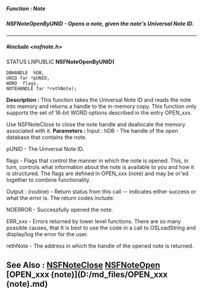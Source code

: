 ##### Function : Note
##### NSFNoteOpenByUNID - Opens a note, given the note's Universal Note ID.
---
##### #include <nsfnote.h>
STATUS LNPUBLIC **NSFNoteOpenByUNID(**

	DBHANDLE  hDB,
	UNID far *pUNID,
	WORD  flags,
	NOTEHANDLE far *rethNote);
**Description :**
This function takes the Universal Note ID and reads the note into memory and 
returns a handle to the in-memory copy. This function only supports the set of 
16-bit WORD options described in the entry OPEN_xxx.

Use NSFNoteClose to close the note handle and deallocate the memory associated 
with it.
**Parameters :**
Input :
hDB  -  The handle of the open database that contains the note.

pUNID  -  The Universal Note ID.

flags  -   Flags that control the manner in which the note is opened. This, in turn, controls what information about the note is available to you and how it is structured. The flags are defined in OPEN_xxx (note) and may be or'ed together to combine functionality.

Output :
(routine)  -  Return status from this call -- indicates either success or what the error is. The return codes include:

NOERROR - Successfully opened the note.

ERR_xxx - Errors returned by lower level functions.  There are so many possible causes, that It is best to use the code in a call to OSLoadString and display/log the error for the user.



rethNote  -  The address in which the handle of the opened note is returned.

**See Also :**
[NSFNoteClose](D:/md_files/NSFNoteClose.md)
[NSFNoteOpen](D:/md_files/NSFNoteOpen.md)
[OPEN_xxx (note)](D:/md_files/OPEN_xxx (note).md)
---
